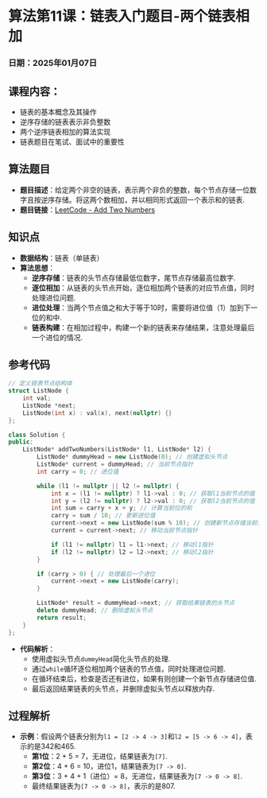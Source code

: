 # 算法第11课：链表入门题目-两个链表相加

### 日期：2025年01月07日

## 课程内容：
- 链表的基本概念及其操作
- 逆序存储的链表表示非负整数
- 两个逆序链表相加的算法实现
- 链表题目在笔试、面试中的重要性

## 算法题目
- **题目描述**：给定两个非空的链表，表示两个非负的整数，每个节点存储一位数字且按逆序存储。将这两个数相加，并以相同形式返回一个表示和的链表.
- **题目链接**：[LeetCode - Add Two Numbers](https://leetcode.cn/problems/add-two-numbers/)

## 知识点
- **数据结构**：链表（单链表）
- **算法思想**：
  - **逆序存储**：链表的头节点存储最低位数字，尾节点存储最高位数字.
  - **逐位相加**：从链表的头节点开始，逐位相加两个链表的对应节点值，同时处理进位问题.
  - **进位处理**：当两个节点值之和大于等于10时，需要将进位值（1）加到下一位的和中.
  - **链表构建**：在相加过程中，构建一个新的链表来存储结果，注意处理最后一个进位的情况.

## 参考代码
```cpp
// 定义链表节点结构体
struct ListNode {
    int val;
    ListNode *next;
    ListNode(int x) : val(x), next(nullptr) {}
};

class Solution {
public:
    ListNode* addTwoNumbers(ListNode* l1, ListNode* l2) {
        ListNode* dummyHead = new ListNode(0); // 创建虚拟头节点
        ListNode* current = dummyHead; // 当前节点指针
        int carry = 0; // 进位值

        while (l1 != nullptr || l2 != nullptr) {
            int x = (l1 != nullptr) ? l1->val : 0; // 获取l1当前节点的值
            int y = (l2 != nullptr) ? l2->val : 0; // 获取l2当前节点的值
            int sum = carry + x + y; // 计算当前位的和
            carry = sum / 10; // 更新进位值
            current->next = new ListNode(sum % 10); // 创建新节点存储当前位的值
            current = current->next; // 移动当前节点指针

            if (l1 != nullptr) l1 = l1->next; // 移动l1指针
            if (l2 != nullptr) l2 = l2->next; // 移动l2指针
        }

        if (carry > 0) { // 处理最后一个进位
            current->next = new ListNode(carry);
        }

        ListNode* result = dummyHead->next; // 获取结果链表的头节点
        delete dummyHead; // 删除虚拟头节点
        return result;
    }
};
```
- **代码解析**：
  - 使用虚拟头节点`dummyHead`简化头节点的处理.
  - 通过`while`循环逐位相加两个链表的节点值，同时处理进位问题.
  - 在循环结束后，检查是否还有进位，如果有则创建一个新节点存储进位值.
  - 最后返回结果链表的头节点，并删除虚拟头节点以释放内存.

## 过程解析
- **示例**：假设两个链表分别为`l1 = [2 -> 4 -> 3]`和`l2 = [5 -> 6 -> 4]`，表示的是342和465.
  - **第1位**：2 + 5 = 7，无进位，结果链表为`[7]`.
  - **第2位**：4 + 6 = 10，进位1，结果链表为`[7 -> 0]`.
  - **第3位**：3 + 4 + 1（进位）= 8，无进位，结果链表为`[7 -> 0 -> 8]`.
  - 最终结果链表为`[7 -> 0 -> 8]`，表示的是807.

